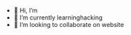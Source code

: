 - 👋 Hi, I’m
- 🌱 I’m currently learninghacking
- 💞️ I’m looking to collaborate on website
<!---
hkdkkkdkdd/hkdkkkdkdd is a ✨ special ✨ repository because its `README.md` (this file) appears on your GitHub profile.
You can click the Preview link to take a look at your changes.
--->
